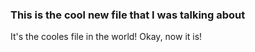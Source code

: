 ### This is the cool new file that I was talking about
It's the cooles file in the world! Okay, now it is!
